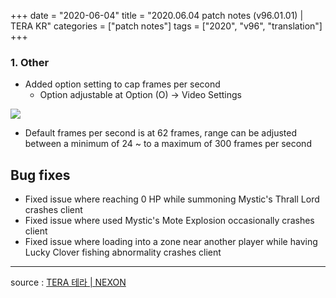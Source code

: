 +++
date = "2020-06-04"
title = "2020.06.04 patch notes (v96.01.01) | TERA KR"
categories = ["patch notes"]
tags = ["2020", "v96", "translation"]
+++

### 1. Other
- Added option setting to cap frames per second
  - Option adjustable at Option (O) -> Video Settings

![](/images/patch/v96-01-01_1.png)

  - Default frames per second is at 62 frames, range can be adjusted between a minimum of 24 ~ to a maximum of 300 frames per second

## Bug fixes

- Fixed issue where reaching 0 HP while summoning Mystic's Thrall Lord crashes client
- Fixed issue where used Mystic's Mote Explosion occasionally crashes client
- Fixed issue where loading into a zone near another player while having Lucky Clover fishing abnormality crashes client

----

source : [TERA 테라 | NEXON](http://tera.nexon.com/news/update/view.aspx?n4articlesn=439)

